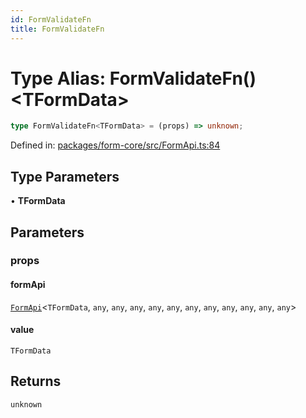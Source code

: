 ```yaml
---
id: FormValidateFn
title: FormValidateFn
---
```


<!-- DO NOT EDIT: this page is autogenerated from the type comments -->

# Type Alias: FormValidateFn()\<TFormData\>

```ts
type FormValidateFn<TFormData> = (props) => unknown;
```

Defined in: [packages/form-core/src/FormApi.ts:84](https://github.com/ws-rush/form/blob/main/packages/form-core/src/FormApi.ts#L84)

## Type Parameters

• **TFormData**

## Parameters

### props

#### formApi

[`FormApi`](../../classes/formapi.md)\<`TFormData`, `any`, `any`, `any`, `any`, `any`, `any`, `any`, `any`, `any`, `any`, `any`\>

#### value

`TFormData`

## Returns

`unknown`
